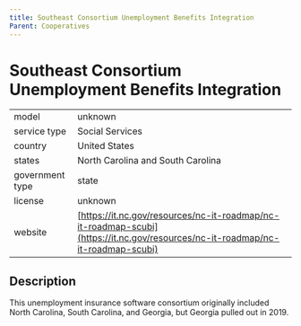 ```yaml
---
title: Southeast Consortium Unemployment Benefits Integration
Parent: Cooperatives
---
```


# Southeast Consortium Unemployment Benefits Integration

|                   |                                          |
|:------------------|:-----------------------------------------|
| model             | unknown
| service type      | Social Services
| country           | United States
| states            | North Carolina and South Carolina
| government type   | state
| license           | unknown
| website           | [https://it.nc.gov/resources/nc-it-roadmap/nc-it-roadmap-scubi](https://it.nc.gov/resources/nc-it-roadmap/nc-it-roadmap-scubi)


## Description
This unemployment insurance software consortium originally included North Carolina, South Carolina, and Georgia, but Georgia pulled out in 2019.
